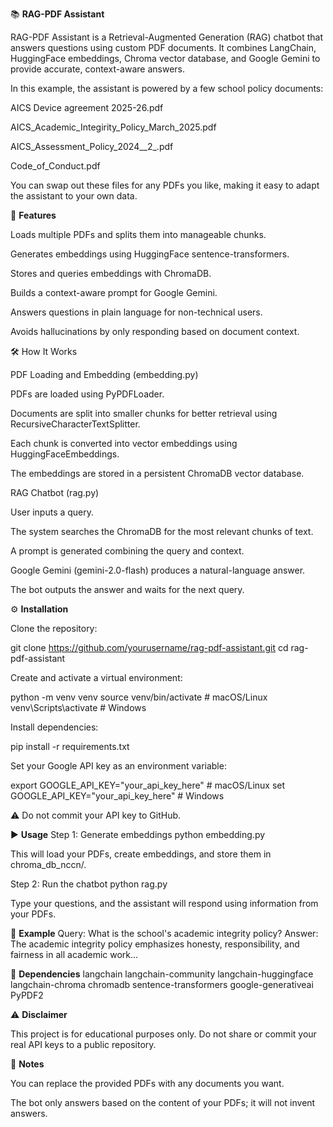 📚 **RAG-PDF Assistant**

RAG-PDF Assistant is a Retrieval-Augmented Generation (RAG) chatbot that answers questions using custom PDF documents. It combines LangChain, HuggingFace embeddings, Chroma vector database, and Google Gemini to provide accurate, context-aware answers.

In this example, the assistant is powered by a few school policy documents:

AICS Device agreement 2025-26.pdf

AICS_Academic_Integirity_Policy_March_2025.pdf

AICS_Assessment_Policy_2024__2_.pdf

Code_of_Conduct.pdf

You can swap out these files for any PDFs you like, making it easy to adapt the assistant to your own data.

🚀 **Features**

Loads multiple PDFs and splits them into manageable chunks.

Generates embeddings using HuggingFace sentence-transformers.

Stores and queries embeddings with ChromaDB.

Builds a context-aware prompt for Google Gemini.

Answers questions in plain language for non-technical users.

Avoids hallucinations by only responding based on document context.

🛠️ How It Works

PDF Loading and Embedding (embedding.py)

PDFs are loaded using PyPDFLoader.

Documents are split into smaller chunks for better retrieval using RecursiveCharacterTextSplitter.

Each chunk is converted into vector embeddings using HuggingFaceEmbeddings.

The embeddings are stored in a persistent ChromaDB vector database.

RAG Chatbot (rag.py)

User inputs a query.

The system searches the ChromaDB for the most relevant chunks of text.

A prompt is generated combining the query and context.

Google Gemini (gemini-2.0-flash) produces a natural-language answer.

The bot outputs the answer and waits for the next query.

⚙️ **Installation**

Clone the repository:

git clone https://github.com/yourusername/rag-pdf-assistant.git
cd rag-pdf-assistant


Create and activate a virtual environment:

python -m venv venv
source venv/bin/activate   # macOS/Linux
venv\Scripts\activate      # Windows


Install dependencies:

pip install -r requirements.txt


Set your Google API key as an environment variable:

export GOOGLE_API_KEY="your_api_key_here"   # macOS/Linux
set GOOGLE_API_KEY="your_api_key_here"      # Windows


⚠️ Do not commit your API key to GitHub.

▶️ **Usage**
Step 1: Generate embeddings
python embedding.py


This will load your PDFs, create embeddings, and store them in chroma_db_nccn/.

Step 2: Run the chatbot
python rag.py


Type your questions, and the assistant will respond using information from your PDFs.

📌 **Example**
Query: What is the school's academic integrity policy?
Answer: The academic integrity policy emphasizes honesty, responsibility, and fairness in all academic work...

📜 **Dependencies**
langchain
langchain-community
langchain-huggingface
langchain-chroma
chromadb
sentence-transformers
google-generativeai
PyPDF2

⚠️ **Disclaimer**

This project is for educational purposes only.
Do not share or commit your real API keys to a public repository.

📂 **Notes**

You can replace the provided PDFs with any documents you want.

The bot only answers based on the content of your PDFs; it will not invent answers.
